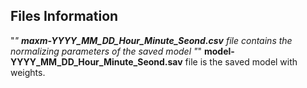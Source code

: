 ## Files Information
"*" **maxm-YYYY_MM_DD_Hour_Minute_Seond.csv** file contains the normalizing parameters of the saved model
"*" **model-YYYY_MM_DD_Hour_Minute_Seond.sav** file is the saved model with weights.
